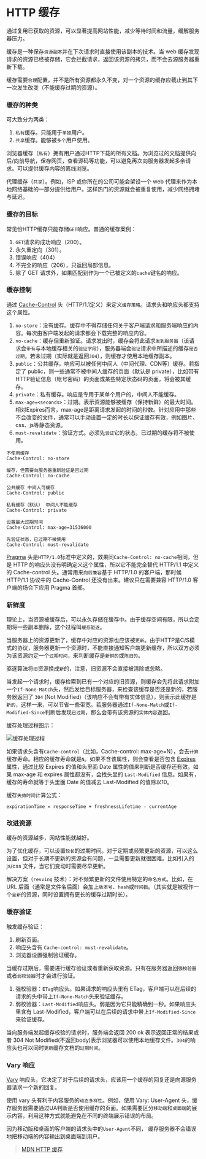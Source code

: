 # HTTP 缓存

通过复用已获取的资源，可以显著提高网站性能，减少等待时间和流量，缓解服务器压力。

缓存是一种保存`资源副本`并在下次请求时直接使用该副本的技术。当 web 缓存发现请求的资源已经被存储，它会拦截请求，返回该资源的拷贝，而不会去源服务器重新下载。

缓存需要`合理`配置，并不是所有资源都永久不变，对一个资源的缓存应截止到其下一次发生改变（不能缓存过期的资源）。

### 缓存的种类

可大致分为两类：

1. `私有`缓存。只能用于`单独`用户。
2. `共享`缓存。能够被`多个`用户使用。

浏览器缓存（`私有`）拥有用户通过HTTP下载的所有文档。为浏览过的文档提供向后/向前导航，保存网页，查看源码等功能，可以避免再次向服务器发起多余请求。可以提供缓存内容的离线浏览。

代理缓存（`共享`）。例如，ISP 或你所在的公司可能会架设一个 web 代理来作为本地网络基础的一部分提供给用户。这样热门的资源就会被重复使用，减少网络拥堵与延迟。

### 缓存的目标

常见份HTTP缓存只能存储`GET`响应。普通的缓存案例：

1. `GET`请求的成功响应（200）。
2. 永久重定向（301）。
3. 错误响应（404）
4. 不完全的响应（206），只返回局部信息。
5. 除了 GET 请求外，如果匹配到作为一个已被定义的`cache`键名的响应。

### 缓存控制

通过 [Cache-Control](https://developer.mozilla.org/zh-CN/docs/Web/HTTP/Headers/Cache-Control) 头（HTTP/1.1定义）来定义`缓存策略`。请求头和响应头都支持这个属性。

1. `no-store`：没有缓存。缓存中不得存储任何关于客户端请求和服务端响应的内容。每次由客户端发起的请求都会下载完整的响应内容。
2. `no-cache`：缓存但重新验证。请求发出时，缓存会将此请求`发到服务器`（该请求会`带有`与本地缓存相关的`验证字段`），服务器端会`验证`请求中所描述的缓存`是否过期`，若未过期（实际就是返回`304`），则缓存才使用本地缓存副本。
3. `public`：公共缓存。响应可以被任何中间人（中间代理、CDN等）缓存。若指定了 public，则一些通常不被中间人缓存的页面（默认是 private），比如带有HTTP验证信息（帐号密码）的页面或某些特定状态码的页面，将会被其缓存。
4. `private`：私有缓存。响应是专用于某单个用户的，中间人不能缓存。
5. `max-age=<seconds>`：过期。表示资源能够被缓存（保持新鲜）的最大时间。相对Expires而言，max-age是距离请求发起的时间的秒数。针对应用中那些不会改变的文件，通常可以手动设置一定的时长以保证缓存有效，例如图片、css、js等静态资源。
6. `must-revalidate`：验证方式。必须先`验证`它的状态，已过期的缓存将不被使用。

```
不使用缓存
Cache-Control: no-store

缓存，但需要向服务器重新验证是否过期
Cache-Control: no-cache

公共缓存 中间人可缓存
Cache-Control: public

私有缓存（默认） 中间人不能缓存
Cache-Control: private

设置最大过期时间
Cache-Control: max-age=31536000

先验证状态，已过期不被使用
Cache-Control: must-revalidate
```

[Pragma](https://developer.mozilla.org/zh-CN/docs/Web/HTTP/Headers/Pragma) 头是`HTTP/1.0`标准中定义的，效果同`Cache-Control: no-cache`相同，但是 HTTP 的响应头没有明确定义这个属性，所以它不能完全替代 HTTP/1.1 中定义的 Cache-control 头。通常用来`向后兼容`基于 HTTP/1.0 的客户端，那时候 HTTP/1.1 协议中的 Cache-Control 还没有出来。建议只在需要兼容 HTTP/1.0 客户端的场合下应用 Pragma 首部。

### 新鲜度

理论上，当资源被缓存后，可以永久存储在缓存中。由于缓存空间有限，所以会定期将一些副本删除，这个过程叫`缓存驱逐`。

当服务器上的资源更新了，缓存中对应的资源也应该被`更新`。由于HTTP是C/S模式的协议，服务器更新一个资源时，不能直接通知客户端更新缓存，所以双方必须为该资源约定一个`过期时间`，来判断缓存是`新鲜的`或`陈旧的`。

驱逐算法将`旧`资源换成`新`的，注意，旧资源不会直接被清除或忽略。

当发起一个请求时，缓存检索到已有一个对应的旧资源，则缓存会先将此请求附加一个`If-None-Match`头，然后发给目标服务器，来检查该缓存是否还是新的，若服务器返回了 `304` (Not Modified)（该响应不会有带有实体信息），则表示此缓存是`新的`，这样一来，可以节省一些带宽。若服务器通过`If-None-Match`或`If-Modified-Since`判断后发现`已过期`，那么会带有该资源的`实体内容`返回。

缓存处理过程图示：

![缓存处理过程](https://media.prod.mdn.mozit.cloud/attachments/2016/08/19/13771/2e3dc2278f2aaa83a695e1c1eca98fc0/HTTPStaleness.png ':size=600')

如果请求头含有`Cache-control`（比如，Cache-control: max-age=N），会去`计算`缓存寿命。相应的缓存寿命就是`N`。如果不含该属性，则会查看是否包含 [Expires](https://developer.mozilla.org/zh-CN/docs/Web/HTTP/Headers/Expires) 属性，通过比较 Expires 的值和头里面 Date 属性的值来判断是否缓存还有效。如果 max-age 和 expires 属性都没有，会找头里的 `Last-Modified` 信息。如果有，缓存的寿命就等于头里面 Date 的值减去 Last-Modified 的值除以10。

缓存`失效时间`计算公式：

```
expirationTime = responseTime + freshnessLifetime - currentAge
```

### 改进资源

缓存的资源越多，网站性能就越好。

为了优化缓存，可以设置`较长`的过期时间。对于定期或频繁更新的资源，可以这么设置，但对于长期不更新的资源会有问题，一旦需要更新就很困难。比如引入的 js/css 文件，当它们变动时需要尽早更新。

解决方案（`revving` 技术）：对不频繁更新的文件使用特定的`命名方式`。比如，在 URL 后面（通常是文件名后面）会加上`版本号`、`hash`或`时间戳`。（其实就是被视作一个`全新`的资源，同时设置拥有更长的缓存过期时长）。

### 缓存验证

触发缓存验证：

1. 刷新页面。
2. 响应头含有 `Cache-control: must-revalidate`。
3. 浏览器设置强制验证缓存。

当缓存过期后，需要进行缓存验证或者重新获取资源。只有在服务器返回`强校验器`或者`弱校验器`时才会进行验证。

1. 强校验器：`ETag`响应头。如果请求的响应头里有 ETag，客户端可以在后续的请求的头中带上`If-None-Match`头来验证缓存。
2. 弱校验器：`Last-Modified`响应头。弱是因为它只能精确到一秒。如果响应头里含有 Last-Modified，客户端可以在后续的请求中带上`If-Modified-Since`来验证缓存。

当向服务端发起缓存校验的请求时，服务端会返回 200 ok 表示返回正常的结果或者 304 Not Modified(不返回body)表示浏览器可以使用本地缓存文件。`304`的响应头也可以同时`更新`缓存文档的`过期时间`。

### Vary 响应

[Vary](https://developer.mozilla.org/zh-CN/docs/Web/HTTP/Headers/Vary) 响应头，它决定了对于后续的请求头，应该用一个缓存的回复还是向源服务器请求一个新的回复。

使用 vary 头有利于内容服务的`动态多样性`。例如，使用 Vary: User-Agent 头，缓存服务器需要通过UA判断是否使用缓存的页面。如果需要区分`移动端`和`桌面端`的展示内容，利用这种方式就能避免在不同的终端展示错误的布局。

因为移动版和桌面的客户端的请求头中的`User-Agent`不同， 缓存服务器不会错误地把移动端的内容输出到桌面端到用户。


> [MDN HTTP 缓存](https://developer.mozilla.org/zh-CN/docs/Web/HTTP/Caching)
